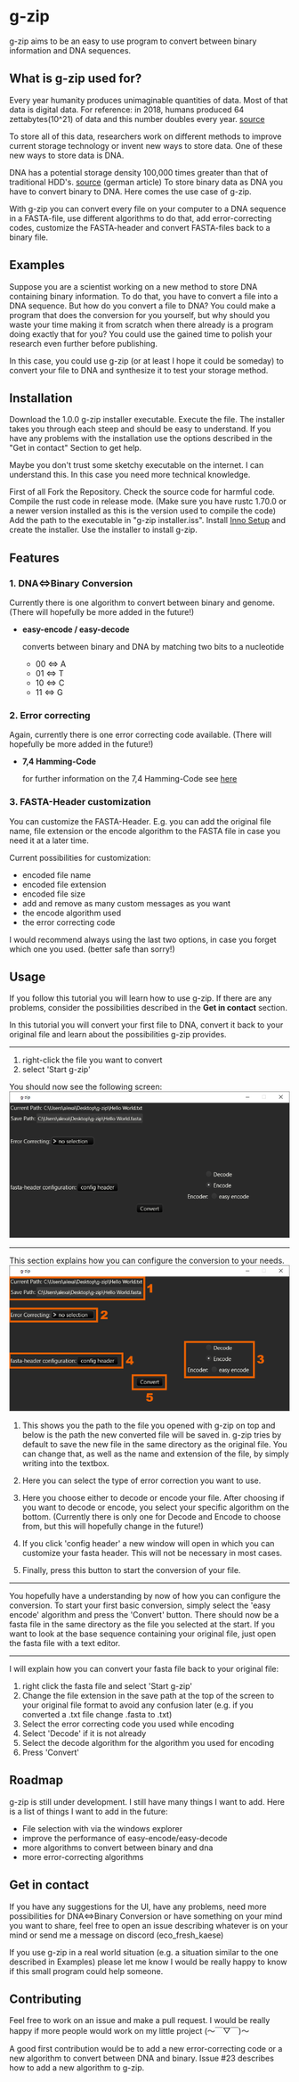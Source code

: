# **g-zip**

g-zip aims to be an easy to use program to convert between binary information and DNA sequences.

## **What is g-zip used for?**
Every year humanity produces unimaginable quantities of data. Most of that data is digital data. For reference: in 2018, humans produced 64 zettabytes(10^21) of data and this number doubles every year. [source](https://rivery.io/blog/big-data-statistics-how-much-data-is-there-in-the-world/)

To store all of this data, researchers work on different methods to improve current storage technology or invent new ways to store data. One of these new ways to store data is DNA.

DNA has a potential storage density 100,000 times greater than that of traditional HDD's. [source](https://www.derstandard.de/story/2000077616743/bioinformatiker-dna-speicher-kann-man-nicht-hacken) (german article) To store binary data as DNA you have to convert binary to DNA. Here comes the use case of g-zip.

With g-zip you can convert every file on your computer to a DNA sequence in a FASTA-file, use different algorithms to do that, add error-correcting codes, customize the FASTA-header and convert FASTA-files back to a binary file.

## **Examples**
Suppose you are a scientist working on a new method to store DNA containing binary information. To do that, you have to convert a file into a DNA sequence. But how do you convert a file to DNA? You could make a program that does the conversion for you yourself, but why should you waste your time making it from scratch when there already is a program doing exactly that for you? You could use the gained time to polish your research even further before publishing.

In this case, you could use g-zip (or at least I hope it could be someday) to convert your file to DNA and synthesize it to test your storage method.

## **Installation**
Download the 1.0.0 g-zip installer executable. Execute the file. The installer takes you through each steep and should be easy to understand.
If you have any problems with the installation use the options described in the "Get in contact" Section to get help.

Maybe you don't trust some sketchy executable on the internet. I can understand this. In this case you need more technical knowledge. 

First of all Fork the Repository. Check the source code for harmful code. Compile the rust code in release mode. (Make sure you have rustc 1.70.0 or a newer version installed as this is the version used to compile the code) Add the path to the executable in "g-zip installer.iss". Install [Inno Setup](https://jrsoftware.org/isdl.php) and create the installer. Use the installer to install g-zip.

## **Features**
### **1. DNA⇔Binary Conversion**
Currently there is one algorithm to convert between binary and genome. (There will hopefully be more added in the future!)
- **easy-encode / easy-decode**

    converts between binary and DNA by matching two bits to a nucleotide
    - 00 ⇔ A
    - 01 ⇔ T
    - 10 ⇔ C
    - 11 ⇔ G

### **2. Error correcting**
Again, currently there is one error correcting code available. (There will hopefully be more added in the future!)
- **7,4 Hamming-Code**

    for further information on the 7,4 Hamming-Code see [here](https://en.wikipedia.org/wiki/Hamming(7,4))

### **3. FASTA-Header customization**
You can customize the FASTA-Header. E.g. you can add the original file name, file extension or the encode algorithm to the FASTA file in case you need it at a later time.

Current possibilities for customization:
- encoded file name
- encoded file extension
- encoded file size
- add and remove as many custom messages as you want
- the encode algorithm used
- the error correcting code

I would recommend always using the last two options, in case you forget which one you used. (better safe than sorry!)

## **Usage**
If you follow this tutorial you will learn how to use g-zip. If there are any problems, consider the possibilities described in the **Get in contact** section.

In this tutorial you will convert your first file to DNA, convert it back to your original file and learn about the possibilities g-zip provides.

---
1. right-click the file you want to convert
2. select 'Start g-zip'

You should now see the following screen:
![g-zip after start up](README_images/g-zip_after_start.png)

---

This section explains how you can configure the conversion to your needs.
![g-zip and each feature is numbered](README_images/g-zip_feature_highlight.png)

1. This shows you the path to the file you opened with g-zip on top and below is the path the new converted file will be saved in. g-zip tries by default to save the new file in the same directory as the original file. You can change that, as well as the name and extension of the file, by simply writing into the textbox.

2. Here you can select the type of error correction you want to use.

3. Here you choose either to decode or encode your file. After choosing if you want to decode or encode, you select your specific algorithm on the bottom. (Currently there is only one for Decode and Encode to choose from, but this will hopefully change in the future!)

4. If you click 'config header' a new window will open in which you can customize your fasta header. This will not be necessary in most cases.

5. Finally, press this button to start the conversion of your file.

---

You hopefully have a understanding by now of how you can configure the conversion. To start your first basic conversion, simply select the 'easy encode' algorithm and press the 'Convert' button. There should now be a fasta file in the same directory as the file you selected at the start. If you want to look at the base sequence containing your original file, just open the fasta file with a text editor.

---

I will explain how you can convert your fasta file back to your original file:
1. right click the fasta file and select 'Start g-zip'
2. Change the file extension in the save path at the top of the screen to your original file format to avoid any confusion later (e.g. if you converted a .txt file change .fasta to .txt)
3. Select the error correcting code you used while encoding
4. Select 'Decode' if it is not already
5. Select the decode algorithm for the algorithm you used for encoding
6. Press 'Convert'

## **Roadmap**
g-zip is still under development. I still have many things I want to add. Here is a list of things I want to add in the future:
* File selection with via the windows explorer
* improve the performance of easy-encode/easy-decode
* more algorithms to convert between binary and dna
* more error-correcting algorithms


## **Get in contact**
If you have any suggestions for the UI, have any problems, need more possibilities for DNA⇔Binary Conversion or have something on your mind you want to share, feel free to open an issue describing whatever is on your mind or send me a message on discord (eco_fresh_kaese)

If you use g-zip in a real world situation (e.g. a situation similar to the one described in Examples) please let me know I would be really happy to know if this small program could help someone.

## **Contributing**
Feel free to work on an issue and make a pull request. I would be really happy if more people would work on my little project (～￣▽￣)～

A good first contribution would be to add a new error-correcting code or a new algorithm to convert between DNA and binary. Issue #23 describes how to add a new algorithm to g-zip.